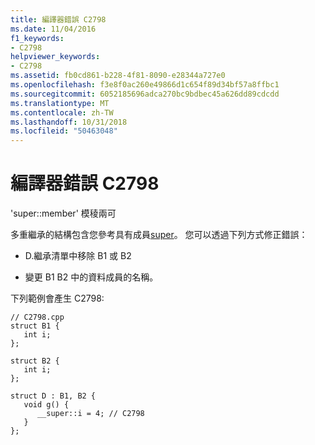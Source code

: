 ```yaml
---
title: 編譯器錯誤 C2798
ms.date: 11/04/2016
f1_keywords:
- C2798
helpviewer_keywords:
- C2798
ms.assetid: fb0cd861-b228-4f81-8090-e28344a727e0
ms.openlocfilehash: f3e8f0ac260e49866d1c654f89d34bf57a8ffbc1
ms.sourcegitcommit: 6052185696adca270bc9bdbec45a626dd89cdcdd
ms.translationtype: MT
ms.contentlocale: zh-TW
ms.lasthandoff: 10/31/2018
ms.locfileid: "50463048"
---
```

# <a name="compiler-error-c2798"></a>編譯器錯誤 C2798

'super::member' 模稜兩可

多重繼承的結構包含您參考具有成員[super](../../cpp/super.md)。 您可以透過下列方式修正錯誤：

- D.繼承清單中移除 B1 或 B2

- 變更 B1 B2 中的資料成員的名稱。

下列範例會產生 C2798:

```
// C2798.cpp
struct B1 {
   int i;
};

struct B2 {
   int i;
};

struct D : B1, B2 {
   void g() {
      __super::i = 4; // C2798
   }
};
```